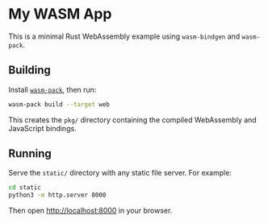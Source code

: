 # My WASM App

This is a minimal Rust WebAssembly example using `wasm-bindgen` and `wasm-pack`.

## Building

Install [`wasm-pack`](https://rustwasm.github.io/wasm-pack/installer/), then run:

```bash
wasm-pack build --target web
```

This creates the `pkg/` directory containing the compiled WebAssembly and JavaScript bindings.

## Running

Serve the `static/` directory with any static file server. For example:

```bash
cd static
python3 -m http.server 8000
```

Then open <http://localhost:8000> in your browser.
